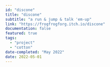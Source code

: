 ```yaml
---
id: "discone"
title: "discone"
subtitle: "a run & jump & talk 'em-up"
link: "https://frogfrogforg.itch.io/discone"
documentation: false
featured: true
tags: 
  - "project"
  - "cotton"
date-completed: "May 2022"
date: 2022-05-01
---
```


